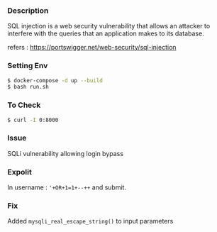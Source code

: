 ### Description

SQL injection is a web security vulnerability that allows an attacker to interfere with the queries that an application makes to its database.

refers :  https://portswigger.net/web-security/sql-injection

### Setting Env

```bash
$ docker-compose -d up --build
$ bash run.sh
```
### To Check

```bash
$ curl -I 0:8000

```

### Issue 

SQLi vulnerability allowing login bypass

### Expolit

In username : ``'+OR+1=1+--++`` and submit.

### Fix

Added `mysqli_real_escape_string()` to input parameters
